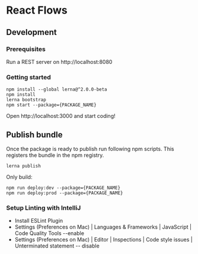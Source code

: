 # React Flows

## Development

### Prerequisites

Run a REST server on http://localhost:8080

### Getting started

```
npm install --global lerna@^2.0.0-beta
npm install
lerna bootstrap
npm start --package={PACKAGE_NAME}
```

Open http://localhost:3000 and start coding!

## Publish bundle

Once the package is ready to publish run following npm scripts. This registers the bundle
in the npm registry.

```
lerna publish
```

Only build:
```
npm run deploy:dev --package={PACKAGE_NAME}
npm run deploy:prod --package={PACKAGE_NAME}
```

### Setup Linting with IntelliJ
- Install ESLint Plugin
- Settings (Preferences on Mac) | Languages & Frameworks | JavaScript |  Code Quality Tools --enable
- Settings (Preferences on Mac) | Editor | Inspections | Code style issues | Unterminated statement -- disable
